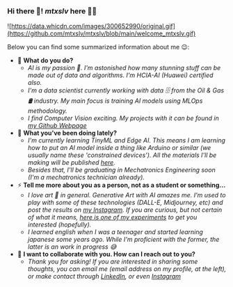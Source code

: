 ### Hi there 👋! _mtxslv_ here 🤙🏼
![https://data.whicdn.com/images/300652990/original.gif](https://github.com/mtxslv/mtxslv/blob/main/welcome_mtxslv.gif)

Below you can find some summarized information about me 😉:

- 🔭 **What do you do?**
  - _AI is my passion 🤩. I'm astonished how many stunning stuff can be made out of data and algorithms. I'm HCIA-AI (Huawei) certified also._
  - _I'm a data scientist currently working with data 🗄️ from the Oil & Gas 🛢️ industry. My main focus is training AI models using MLOps methodology._
  - _I find Computer Vision exciting. My projects with it can be found in [my Github Webpage](https://mtxslv.github.io/)_
- 🌱 **What you've been doing lately?**
  - _I'm currently learning TinyML and Edge AI. This means I am learning how to put an AI model inside a thing like Arduino or similar (we usually name these 'constrained devices'). All the materials I'll be making will be published [here](https://github.com/mtxslv/embedded.ai.mtxslv)._ 
  - _Besides that, I'll be graduating in Mechatronics Engineering soon (I'm a mechatronics technician already)._
- ⚡ **Tell me more about you as a person, not as a student or something...**  
  - _I love art 🎨 in general. Generative Art with AI amazes me. I'm used to play with some of these technologies (DALL-E, Midjourney, etc) and post the results on [my Instagram](https://www.instagram.com/watashiwa_axis/). If you are curious, but not certain of what it means, [here is one of my experiments](https://www.instagram.com/p/ChmzOUdr7Xn/) to get you interested (hopefully)._
  - _I learned english when I was a teenager and started learning japanese some years ago. While I'm proficient with the former, the latter is an work in progress 😅_
- 🤝 **I want to collaborate with you. How can I reach out to you?**
  - _Thank you for asking! If you are interested in sharing some thoughts, you can email me (email address on my profile, at the left), or make contact through [LinkedIn](https://www.linkedin.com/in/mateus-assis-013a46140/), or even [Instagram](https://www.instagram.com/watashiwa_axis/)_


<!--
**mtxslv/mtxslv** is a ✨ _special_ ✨ repository because its `README.md` (this file) appears on your GitHub profile.

Here are some ideas to get you started:

-  I’m currently working on ...
-  I’m currently learning ...
- 👯 I’m looking to collaborate on ...
- 🤔 I’m looking for help with ...
- 💬 Ask me about ...
- 📫 How to reach me: ...
- 😄 Pronouns: ...
- Fun fact: ...
-->

